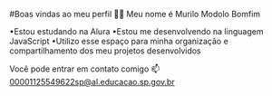 #Boas vindas ao meu perfil 💙💙
Meu nome é Murilo Modolo Bomfim

•Estou estudando na Alura
•Estou me desenvolvendo na linguagem JavaScript
•Utilizo esse espaço para minha organização e compartilhamento dos meu projetos desenvolvidos

Você pode entrar em contato comigo 📫
00001125549622sp@al.educacao.sp.gov.br

